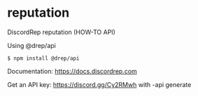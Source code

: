# reputation
DiscordRep reputation (HOW-TO API)

Using @drep/api

```
$ npm install @drep/api
```

Documentation:
https://docs.discordrep.com

Get an API key:
https://discord.gg/Cy2RMwh with -api generate
